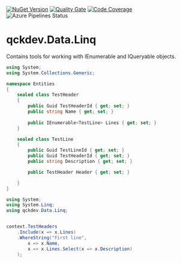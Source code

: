 <a href="https://www.nuget.org/packages/qckdev.Data.Linq"><img src="https://img.shields.io/nuget/v/qckdev.Data.Linq.svg" alt="NuGet Version"/></a>
<a href="https://sonarcloud.io/dashboard?id=qckdev.Data.Linq"><img src="https://sonarcloud.io/api/project_badges/measure?project=qckdev.Data.Linq&metric=alert_status" alt="Quality Gate"/></a>
<a href="https://sonarcloud.io/dashboard?id=qckdev.Data.Linq"><img src="https://sonarcloud.io/api/project_badges/measure?project=qckdev.Data.Linq&metric=coverage" alt="Code Coverage"/></a>
<a><img src="https://hfrances.visualstudio.com/qckdev/_apis/build/status/qckdev.Data.Linq?branchName=main" alt="Azure Pipelines Status"/></a>


# qckdev.Data.Linq

Contains tools for working with IEnumerable and IQueryable objects.

```cs
using System;	
using System.Collections.Generic;

namespace Entities
{
	sealed class TestHeader
	{
		public Guid TestHeaderId { get; set; }
		public string Name { get; set; }
		
		public IEnumerable<TestLine> Lines { get; set; }
	}

	sealed class TestLine
	{
		public Guid TestLineId { get; set; }
		public Guid TestHeaderId { get; set; }
		public string Description { get; set; }

		public TestHeader Header { get; set; }

	}
}
```

```cs
using System;
using System.Linq;
using qckdev.Data.Linq;


context.TestHeaders
	.Include(x => x.Lines)
	.WhereString("First line",
		x => x.Name,
		x => x.Lines.Select(x => x.Description)
	);

```